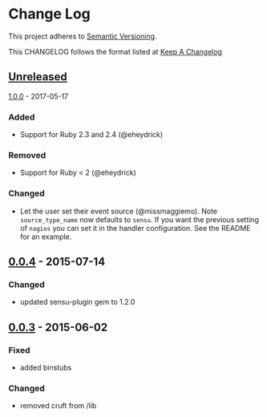 # Change Log
This project adheres to [Semantic Versioning](http://semver.org/).

This CHANGELOG follows the format listed at [Keep A Changelog](http://keepachangelog.com/)

## [Unreleased]

[1.0.0] - 2017-05-17
### Added
- Support for Ruby 2.3 and 2.4 (@eheydrick)

### Removed
- Support for Ruby < 2 (@eheydrick)

### Changed
- Let the user set their event source (@missmaggiemo). Note `source_type_name` now defaults to `sensu`. If you want the previous
  setting of `nagios` you can set it in the handler configuration. See the README for an example.

## [0.0.4] - 2015-07-14
### Changed
- updated sensu-plugin gem to 1.2.0

## [0.0.3] - 2015-06-02
### Fixed
- added binstubs

### Changed
- removed cruft from /lib

[Unreleased]: https://github.com/sensu-plugins/sensu-plugins-datadog/compare/1.0.0...HEAD
[1.0.0]: https://github.com/sensu-plugins/sensu-plugins-datadog/compare/0.0.4...1.0.0
[0.0.4]: https://github.com/sensu-plugins/sensu-plugins-datadog/compare/0.0.3...0.0.4
[0.0.3]: https://github.com/sensu-plugins/sensu-plugins-datadog/compare/0.0.2...0.0.3
[0.0.2]: https://github.com/sensu-plugins/sensu-plugins-datadog/compare/0.0.1...0.0.2
